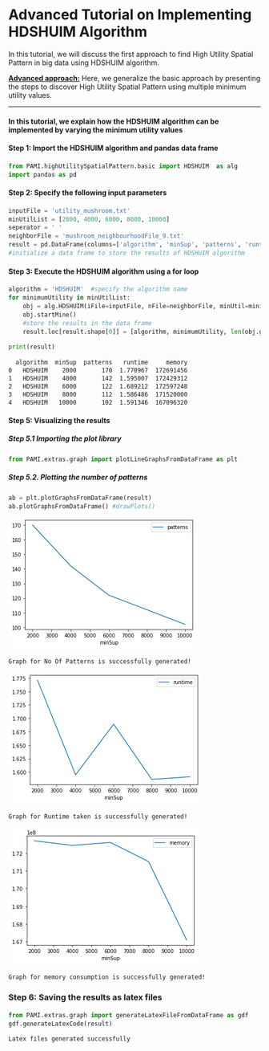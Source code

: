# Advanced Tutorial on Implementing HDSHUIM Algorithm

In this tutorial, we will discuss the first approach to find High Utility Spatial Pattern in big data using HDSHUIM algorithm.

[__Advanced approach:__](#advApproach) Here, we generalize the basic approach by presenting the steps to discover High Utility Spatial Pattern using multiple minimum utility values.

***

#### In this tutorial, we explain how the HDSHUIM algorithm  can be implemented by varying the minimum utility values

#### Step 1: Import the HDSHUIM algorithm and pandas data frame


```python
from PAMI.highUtilitySpatialPattern.basic import HDSHUIM  as alg
import pandas as pd
```

#### Step 2: Specify the following input parameters


```python
inputFile = 'utility_mushroom.txt'
minUtilList = [2000, 4000, 6000, 8000, 10000]
seperator = ' '
neighborFile = 'mushroom_neighbourhoodFile_9.txt'
result = pd.DataFrame(columns=['algorithm', 'minSup', 'patterns', 'runtime', 'memory']) 
#initialize a data frame to store the results of HDSHUIM algorithm
```

#### Step 3: Execute the HDSHUIM algorithm using a for loop


```python
algorithm = 'HDSHUIM'  #specify the algorithm name
for minimumUtility in minUtilList:
    obj = alg.HDSHUIM(iFile=inputFile, nFile=neighborFile, minUtil=minimumUtility, sep=seperator)
    obj.startMine()
    #store the results in the data frame
    result.loc[result.shape[0]] = [algorithm, minimumUtility, len(obj.getPatterns()), obj.getRuntime(), obj.getMemoryRSS()]
```


```python
print(result)
```

      algorithm  minSup  patterns   runtime     memory
    0   HDSHUIM    2000       170  1.770967  172691456
    1   HDSHUIM    4000       142  1.595007  172429312
    2   HDSHUIM    6000       122  1.689212  172597248
    3   HDSHUIM    8000       112  1.586486  171520000
    4   HDSHUIM   10000       102  1.591346  167096320


#### Step 5: Visualizing the results

##### Step 5.1 Importing the plot library


```python
from PAMI.extras.graph import plotLineGraphsFromDataFrame as plt
```

##### Step 5.2. Plotting the number of patterns


```python
ab = plt.plotGraphsFromDataFrame(result)
ab.plotGraphsFromDataFrame() #drawPlots()
```


    
![png](output_15_0.png)
    


    Graph for No Of Patterns is successfully generated!



    
![png](output_15_2.png)
    


    Graph for Runtime taken is successfully generated!



    
![png](output_15_4.png)
    


    Graph for memory consumption is successfully generated!


### Step 6: Saving the results as latex files


```python
from PAMI.extras.graph import generateLatexFileFromDataFrame as gdf
gdf.generateLatexCode(result)
```

    Latex files generated successfully

